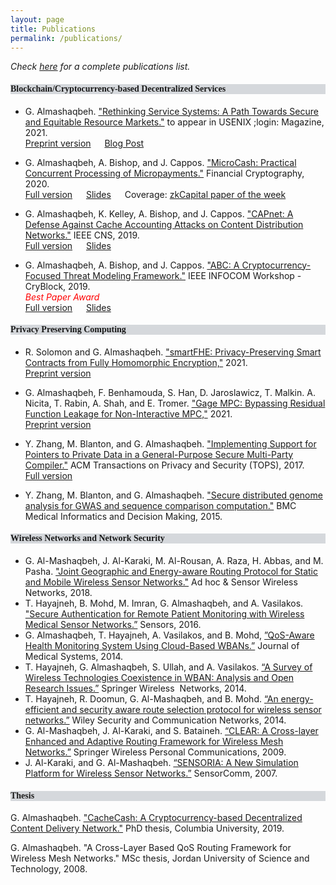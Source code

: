 ```yaml
---
layout: page
title: Publications
permalink: /publications/
---
```


_Check [here](https://scholar.google.com/citations?user=QKIkII0AAAAJ&hl=en) for a complete publications list._<br/>


<h4 style="font-family: 'Comic Sans MS'; background-color:rgb(213, 216, 220);"><b>Blockchain/Cryptocurrency-based Decentralized Services</b></h4> 
  
* G. Almashaqbeh. ["Rethinking Service Systems: A Path Towards Secure and Equitable Resource Markets."]() to appear in USENIX ;login: Magazine, 2021.<br/>
  [Preprint version](./preprint/almashaqbeh-login-21.pdf) &emsp; [Blog Post](https://blog.nucypher.com/the-path-towards-building-decentralized-services/)

* G. Almashaqbeh, A. Bishop, and J. Cappos. ["MicroCash: Practical Concurrent Processing of Micropayments."](https://link.springer.com/chapter/10.1007/978-3-030-51280-4_13) Financial Cryptography, 2020.<br/>
  [Full version](https://arxiv.org/abs/1911.08520) &emsp; [Slides](../slides/microcash-fc-2020.pdf) &emsp; Coverage: [zkCapital paper of the week](https://zkcapital.substack.com/p/this-week-in-blockchain-research-92a)
  
* G. Almashaqbeh, K. Kelley, A. Bishop, and J. Cappos. ["CAPnet: A Defense Against Cache Accounting Attacks on Content Distribution Networks."](https://ieeexplore.ieee.org/document/8802825) IEEE CNS, 2019. <br/>
  [Full version](https://arxiv.org/abs/1906.10272) &emsp; [Slides](../slides/capnet-cns-2019.pdf)

* G. Almashaqbeh, A. Bishop, and J. Cappos. ["ABC: A Cryptocurrency-Focused Threat Modeling Framework."](https://ieeexplore.ieee.org/document/8845101) IEEE INFOCOM Workshop - CryBlock, 2019.  <br/>
  <span style="color: red;">_Best Paper Award_</span> <br/>
  [Full version](https://arxiv.org/abs/1903.03422) &emsp; [Slides](../slides/abc-cryblock-2019.pdf) 
    


<h4 style="font-family: 'Comic Sans MS'; background-color:rgb(213, 216, 220);">Privacy Preserving Computing</h4> 

* R. Solomon and G. Almashaqbeh. ["smartFHE: Privacy-Preserving Smart Contracts from Fully Homomorphic Encryption,"]() 2021.<br/>
  [Preprint version](https://eprint.iacr.org/2021/133)

* G. Almashaqbeh, F. Benhamouda, S. Han, D. Jaroslawicz, T. Malkin. A. Nicita, T. Rabin, A. Shah, and E. Tromer. ["Gage MPC: Bypassing Residual Function Leakage for Non-Interactive MPC,"]() 2021.<br/>
  [Preprint version](https://eprint.iacr.org/2021/256)

* Y. Zhang, M. Blanton, and G. Almashaqbeh. ["Implementing Support for Pointers to Private Data in a General-Purpose Secure Multi-Party Compiler."](https://dl.acm.org/citation.cfm?id=3154600) ACM Transactions on Privacy and Security (TOPS), 2017. <br/>
  [Full version](https://arxiv.org/abs/1509.01763)
  
* Y. Zhang, M. Blanton, and G. Almashaqbeh. ["Secure distributed genome analysis for GWAS and sequence comparison computation."](https://bmcmedinformdecismak.biomedcentral.com/articles/10.1186/1472-6947-15-S5-S4) BMC Medical Informatics and Decision Making, 2015.


<h4 style="font-family: 'Comic Sans MS'; background-color:rgb(213, 216, 220);">Wireless Networks and Network Security</h4> 

* G. Al-Mashaqbeh, J. Al-Karaki, M. Al-Rousan, A. Raza, H. Abbas, and M. Pasha. ["Joint Geographic and Energy-aware Routing Protocol for Static and Mobile Wireless Sensor Networks."](https://www.oldcitypublishing.com/journals/ahswn-home/ahswn-issue-contents/ahswn-volume-41-number-3-4-2018/16950-2/) Ad hoc & Sensor Wireless Networks, 2018.
* T. Hayajneh, B. Mohd, M. Imran, G. Almashaqbeh, and A. Vasilakos. ["Secure Authentication for Remote Patient Monitoring with Wireless Medical Sensor Networks.”](https://www.mdpi.com/1424-8220/16/4/424) Sensors, 2016.
* G. Almashaqbeh, T. Hayajneh, A. Vasilakos, and B. Mohd, [”QoS-Aware Health Monitoring System Using Cloud-Based WBANs.”](https://link.springer.com/article/10.1007/s10916-014-0121-2) Journal of Medical Systems, 2014.
* T. Hayajneh, G. Almashaqbeh, S. Ullah, and A. Vasilakos. [“A Survey of Wireless Technologies Coexistence in WBAN: Analysis and Open Research Issues.”](https://link.springer.com/article/10.1007/s11276-014-0736-8) Springer Wireless  Networks, 2014.
* T. Hayajneh, R. Doomun, G. Al-Mashaqbeh, and B. Mohd. [“An energy-efficient and security aware route selection protocol for wireless sensor networks.”](https://onlinelibrary.wiley.com/doi/full/10.1002/sec.915) Wiley Security and Communication Networks, 2014.
* G. Al-Mashaqbeh, J. Al-Karaki, and S. Bataineh. [“CLEAR: A Cross-layer Enhanced and Adaptive Routing Framework for Wireless Mesh Networks.”](https://link.springer.com/article/10.1007/s11277-009-9758-4) Springer Wireless Personal Communications, 2009.
* J. Al-Karaki, and G. Al-Mashaqbeh. [“SENSORIA: A New Simulation Platform for Wireless Sensor Networks.”](https://ieeexplore.ieee.org/abstract/document/4394958) SensorComm, 2007.


<h4 style="font-family: 'Comic Sans MS'; background-color:rgb(213, 216, 220);">Thesis</h4> 


G. Almashaqbeh. ["CacheCash: A Cryptocurrency-based Decentralized Content Delivery Network."](https://academiccommons.columbia.edu/doi/10.7916/d8-kmv2-7n57) PhD thesis, Columbia University, 2019.

G. Almashaqbeh. "A Cross-Layer Based QoS Routing Framework for Wireless Mesh Networks." MSc thesis, Jordan University of Science and Technology, 2008.

